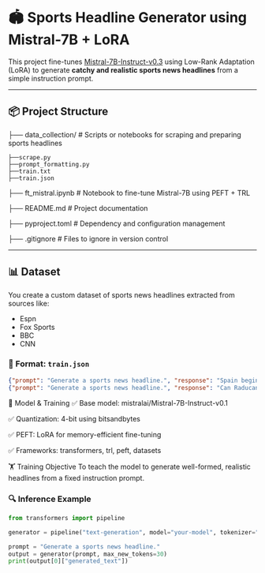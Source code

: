 # 🏟️ Sports Headline Generator using Mistral-7B + LoRA

This project fine-tunes [Mistral-7B-Instruct-v0.3](https://huggingface.co/mistralai/Mistral-7B-Instruct-v0.3) using Low-Rank Adaptation (LoRA) to generate **catchy and realistic sports news headlines** from a simple instruction prompt.

---

## 📦 Project Structure

├── data_collection/ # Scripts or notebooks for scraping and preparing sports headlines

    ├──scrape.py
    ├──prompt_formatting.py
    ├──train.txt
    ├──train.json
    
├── ft_mistral.ipynb # Notebook to fine-tune Mistral-7B using PEFT + TRL

├── README.md # Project documentation

├── pyproject.toml # Dependency and configuration management

├── .gitignore # Files to ignore in version control



---

## 📊 Dataset

You create a custom dataset of sports news headlines extracted from sources like:

- Espn
- Fox Sports
- BBC
- CNN

### 🔧 Format: `train.json`

```json
{"prompt": "Generate a sports news headline.", "response": "Spain begin Euro 2025 campaign by thrashing Portugal"}
{"prompt": "Generate a sports news headline.", "response": "Can Raducanu bridge gap to world's best Sabalenka?"}
```


🧠 Model & Training
✅ Base model: mistralai/Mistral-7B-Instruct-v0.1

✅ Quantization: 4-bit using bitsandbytes

✅ PEFT: LoRA for memory-efficient fine-tuning

✅ Frameworks: transformers, trl, peft, datasets

🏋️ Training Objective
To teach the model to generate well-formed, realistic headlines from a fixed instruction prompt.


### 🔍 Inference Example

```python
from transformers import pipeline

generator = pipeline("text-generation", model="your-model", tokenizer="your-tokenizer")

prompt = "Generate a sports news headline."
output = generator(prompt, max_new_tokens=30)
print(output[0]["generated_text"])

